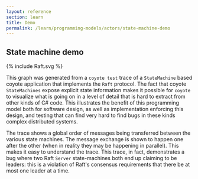 ```yaml
---
layout: reference
section: learn
title: Demo
permalink: /learn/programming-models/actors/state-machine-demo
---
```


## State machine demo

<div class="animated_svg" trace="/coyote/assets/data/Raft.xml">
{% include Raft.svg %}
</div>

This graph was generated from a `coyote test` trace of a `StateMachine` based coyote application
that implements the `Raft` protocol. The fact that coyote `StateMachines` expose explicit state
information makes it possible for `coyote` to visualize what is going on in a level of detail that
is hard to extract from other kinds of C# code. This illustrates the benefit of this programming
model both for software design, as well as implementation enforcing this design, and testing that
can find very hard to find bugs in these kinds complex distributed systems.

The trace shows a global order of messages being transferred between the various state machines. The
message exchange is shown to happen one after the other (when in reality they may be happening in
parallel). This makes it easy to understand the trace. This trace, in fact, demonstrates a bug where
two Raft `Server` state-machines both end up claiming to be leaders: this is a violation of Raft's
consensus requirements that there be at most one leader at a time.
